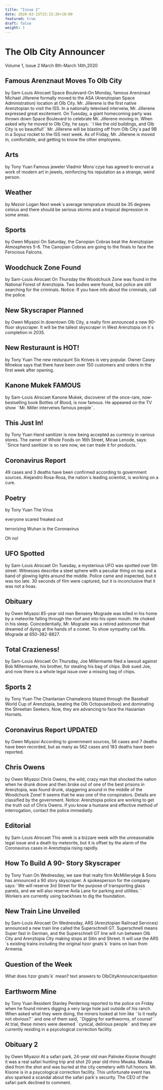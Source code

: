 ```yaml
---
title: "Issue 2"
date: 2020-03-15T15:15:26+10:00
featured: true
draft: false
weight: 1
---
```


# The Olb City Announcer
Volume 1, Issue 2
March 8th-March 14th,2020
## Famous Arenznaut Moves To Olb City
by Sam-Louis Alrocaet
Space Boulevard-On Monday, famous Arenznaut Michael Jillerene formally moved to the ASA (Arenztopian Space Administration) location at Olb City. Mr. Jillerene is the first native Arenztopian to visit the ISS. In a nationally televised interveiw, Mr. Jillerene expressed great excitement. On Tuesday, a giant homecoming party was thrown down Space Boulevard to celebrate Mr. Jillerene moving in. When asked why he moved to Olb City, he says: ¨I like the old buildings, and Olb City is so beautiful!¨ Mr. Jillerene will be blasting off from Olb City´s pad 9B in a Soyuz rocket to the ISS next week. As of Friday, Mr. Jillerene is moved in, comfortable, and getting to know the other employees.
## Arts
by Tony Yuan
Famous jeweler Vladmir Mons´czye has agreed to encrust a work of modern art in jewels, reinforcing his reputation as a strange, weird person. 
## Weather
by Mezoir Logan
Next week´s average temprature should be 35 degrees celsius and there should be serious storms and a tropical depression in some areas. 
## Sports
by Owen Miyazoi
On Saturday, the Canopian Cobras beat the Arenztopian Atmospheres 5-6. The Canopian Cobras are going to the finals to face the Ferocious Falcons.
## Woodchuck Zone Found
by Sam-Louis Alrocaet
On Thursday the Woodchuck Zone was found in the National Forest of Arenztopia. Two bodies were found, but police are still searching for the criminals. 
Notice: If you have info about the criminals, call the police.
## New Skyscraper Planned
by Owen Miyazoi
In downtown Olb City, a realty firm announced a new 90-floor skyscraper. It will be the tallest skyscraper in West Arenztopia on it´s completion in 2035.
## New Resturaunt is HOT!
by Tony Yuan
The new resturaunt Six Knives is very popular. Owner Casey Minekoe says that there have been over 150 customers and orders in the first week after opening. 
## Kanone Mukek FAMOUS
by Sam-Louis Alrocaet 
Kanone Mukek, discoverer of the once-rare, now-bestselling book Bottles of Blood, is now famous. He appeared on the TV show ¨Mr. Miller interveiws famous people¨. 
## This Just In!
by Tony Yuan
Hand sanitizer is now being accepted as currency in various stores. The owner of Whole Foods on 16th Street, Micae Lenode, says: ¨Since hand sanitizer is so rare now, we can trade it for products.¨
## Coronavirus Report
49 cases and 3 deaths have been confirmed according to government sources. Alejandro Rosa-Rosa, the nation´s leading scientist, is working on a cure.
## Poetry
by Tony Yuan
 The Virus
 
 everyone 
 scared
 freaked out
 
 terrorizing 
 Wuhan
 is the
 Coronavirus
 
 Oh no!
 ## UFO Spotted
 by Sam-Louis Alrocaet
 On Tuesday, a mysterious UFO was spotted over 5th street. Witnesses describe a steel sphere with a peculiar thing on top and a band of glowing lights around the middle. Police came and inspected, but it was too late. 30 seconds of film were captured, but it is inconclusive that it was not a hoax.
## Obituary
by Owen Miyazoi
85-year old man Benseny Mograde was killed in his home by a meteorite falling through the roof and into his open mouth. He choked in his sleep. Coincedentially, Mr. Mograde was a retired astronomer that dreamed of dying at the hands of a comet. To show sympathy call Ms. Mograde at 650-382-8827.
## Total Crazieness!
by Sam-Louis Alrocaet
On Thursday, Joe Millermante filed a lawsuit against Bob Millermante, his brother, for stealing his bag of chips. Bob sued Joe, and now there is a whole legal issue over a missing bag of chips.
## Sports 2
by Tony Yuan
The Chanlanian Chamaleons blazed through the Baseball World Cup of Arenztopia, beating the Olb Octopuses(boo) and dominating the Shreetian Seekers. Now, they are advancing to face the Hasianian Hornets.
## Coronavirus Report UPDATED
by Owen Miyazoi
According to government sources, 56 cases and 7 deaths have been recorded, but as many as 562 cases and 183 deaths have been reported.
## Chris Owens
by Owen Miyazoi
Chris Owens, the wild, crazy man that shocked the nation when he drunk drove and then broke out of one of the best prisons in Arenztopia, was found drunk, staggering around in the middle of the Woodchuck Zone! It seems that he was one of the conspirators. Details are classified by the government.
Notice: Arenztopia police are working to get the truth out of Chris Owens. If you know a humane and effective method of interrogation, contact the police immediatly.
## Editorial
by Sam-Louis Alrocaet
This week is a bizzare week with the unreasonable legal issue and a death by meteorite, but it is offset by the alarm of the Coronavirus cases in Arenztopia rising rapidly. 
## How To Build A 90- Story Skyscraper
by Tony Yuan
On Wednesday, we saw that realty firm McMilleryége & Sons has announced a 90 story skyscraper. A spokesperson for the company says:¨We will reserve 3rd Street for the purpose of transporting glass panels, and we will also reserve Avila Lane for parking and utilities.¨ Workers are currently using backhoes to dig the foundation. 
## New Train Line Unveiled
by Sam-Louis Alrocaet
On Wednesday, ARS (Arenztopian Railroad Services) announced a new train line called the Superschnell GT. Superschnell means Super fast in German, and the Superschnell GT line will run between Olb City and Arenztopia City making stops at Sitin and Shreet. It will use the ARS´s existing trains including the original hzor gnats´k´ trains on loan from Armenia. 
## Question of the Week
What does hzor gnats´k´ mean? 
text answers to OlbCityAnnouncer/question
## Earthworm Mine
by Tony Yuan
Resident Stanley Perdernog reported to the police on Friday when he found miners digging a very large hole just outside of his ranch. When asked what they were doing, the miners looked at him like ¨Is it really not obvious?¨ and one of them said, ¨Digging for earthworms, of course!¨ At trial, these miners were deemed ¨cynical, delirious people¨ and they are currently residing in a psycological correction facility.
## Obituary 2
by Owen Miyazoi
At a safari park, 24-year old man Palnoke Kisone thought it was a real safari hunting trip and shot 20 year old rhino Mwaka. Mwaka died from the shot and was buried at the city cemetery with full honors. Mr. Kisone is in a psycological correction facility. This unfortunate event has also sparked a scandal about the safari park´s security. The CEO of the safari park declined to comment.  
 
